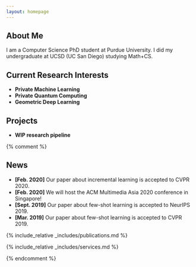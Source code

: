 ```yaml
---
layout: homepage
---
```


## About Me

I am a Computer Science PhD student at Purdue University.
I did my undergraduate at UCSD (UC San Diego) studying Math+CS. 

## Current Research Interests

- **Private Machine Learning**  
- **Private Quantum Computing**
- **Geometric Deep Learning**

## Projects

- **WIP research pipeline**

{% comment %} 

## News

- **[Feb. 2020]** Our paper about incremental learning is accepted to CVPR 2020.
- **[Feb. 2020]** We will host the ACM Multimedia Asia 2020 conference in Singapore!
- **[Sept. 2019]** Our paper about few-shot learning is accepted to NeurIPS 2019.
- **[Mar. 2019]** Our paper about few-shot learning is accepted to CVPR 2019.

{% include_relative _includes/publications.md %}

{% include_relative _includes/services.md %}

{% endcomment %}